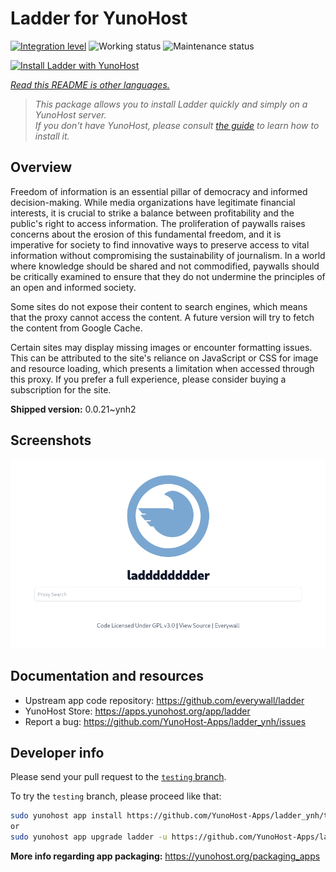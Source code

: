 <!--
N.B.: This README was automatically generated by <https://github.com/YunoHost/apps/tree/master/tools/readme_generator>
It shall NOT be edited by hand.
-->

# Ladder for YunoHost

[![Integration level](https://dash.yunohost.org/integration/ladder.svg)](https://dash.yunohost.org/appci/app/ladder) ![Working status](https://ci-apps.yunohost.org/ci/badges/ladder.status.svg) ![Maintenance status](https://ci-apps.yunohost.org/ci/badges/ladder.maintain.svg)

[![Install Ladder with YunoHost](https://install-app.yunohost.org/install-with-yunohost.svg)](https://install-app.yunohost.org/?app=ladder)

*[Read this README is other languages.](./ALL_README.md)*

> *This package allows you to install Ladder quickly and simply on a YunoHost server.*  
> *If you don't have YunoHost, please consult [the guide](https://yunohost.org/install) to learn how to install it.*

## Overview

Freedom of information is an essential pillar of democracy and informed decision-making. While media organizations have legitimate financial interests, it is crucial to strike a balance between profitability and the public's right to access information. The proliferation of paywalls raises concerns about the erosion of this fundamental freedom, and it is imperative for society to find innovative ways to preserve access to vital information without compromising the sustainability of journalism. In a world where knowledge should be shared and not commodified, paywalls should be critically examined to ensure that they do not undermine the principles of an open and informed society.

Some sites do not expose their content to search engines, which means that the proxy cannot access the content. A future version will try to fetch the content from Google Cache.

Certain sites may display missing images or encounter formatting issues. This can be attributed to the site's reliance on JavaScript or CSS for image and resource loading, which presents a limitation when accessed through this proxy. If you prefer a full experience, please consider buying a subscription for the site.

**Shipped version:** 0.0.21~ynh2

## Screenshots

![Screenshot of Ladder](./doc/screenshots/example.png)

## Documentation and resources

- Upstream app code repository: <https://github.com/everywall/ladder>
- YunoHost Store: <https://apps.yunohost.org/app/ladder>
- Report a bug: <https://github.com/YunoHost-Apps/ladder_ynh/issues>

## Developer info

Please send your pull request to the [`testing` branch](https://github.com/YunoHost-Apps/ladder_ynh/tree/testing).

To try the `testing` branch, please proceed like that:

```bash
sudo yunohost app install https://github.com/YunoHost-Apps/ladder_ynh/tree/testing --debug
or
sudo yunohost app upgrade ladder -u https://github.com/YunoHost-Apps/ladder_ynh/tree/testing --debug
```

**More info regarding app packaging:** <https://yunohost.org/packaging_apps>
